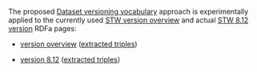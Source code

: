 The proposed [Dataset versioning vocabulary](https://github.com/JohanDS/Dataset-versioning--for-KOS-data-sets-)
approach is experimentally applied to the currently used [STW version overview](http://zbw.eu/stw/versions)
and actual [STW 8.12 version](http://zbw.eu/stw/versions/8.12/about) RDFa pages:

* [version overview](https://rawgithub.com/jneubert/skos-history/master/examples/stw/dataset_versioning/version_about.html)
([extracted triples](version_about.ttl))

* [version 8.12](https://rawgithub.com/jneubert/skos-history/master/examples/stw/dataset_versioning/version_8.12_about.html)
([extracted triples](version_8.12_about.ttl))


